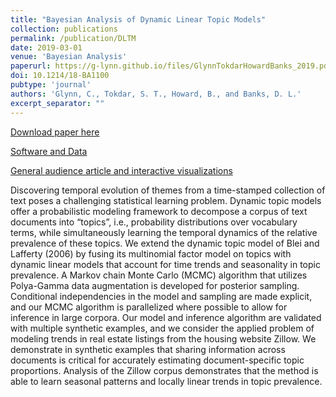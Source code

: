 ```yaml
---
title: "Bayesian Analysis of Dynamic Linear Topic Models"
collection: publications
permalink: /publication/DLTM
date: 2019-03-01
venue: 'Bayesian Analysis'
paperurl: https://g-lynn.github.io/files/GlynnTokdarHowardBanks_2019.pdf
doi: 10.1214/18-BA1100
pubtype: 'journal'
authors: 'Glynn, C., Tokdar, S. T., Howard, B., and Banks, D. L.'
excerpt_separator: ""
---
```


[Download paper here](https://g-lynn.github.io/files/GlynnTokdarHowardBanks_2019.pdf)

[Software and Data](https://github.com/G-Lynn/DLTM)

[General audience article and interactive visualizations](http://g-lynn.github.io/DLTM/)

Discovering temporal evolution of themes from a time-stamped collection of text poses a challenging statistical learning problem. Dynamic topic models offer a probabilistic modeling framework to decompose a corpus of text documents into “topics”, i.e., probability distributions over vocabulary terms, while simultaneously learning the temporal dynamics of the relative prevalence of these topics. We extend the dynamic topic model of Blei and Lafferty (2006) by fusing its multinomial factor model on topics with dynamic linear models that account for time trends and seasonality in topic prevalence. A Markov chain Monte Carlo (MCMC) algorithm that utilizes Polya-Gamma data augmentation is developed for posterior sampling. Conditional independencies in the model and sampling are made explicit, and our MCMC algorithm is parallelized where possible to allow for inference in large corpora. Our model and inference algorithm are validated with multiple synthetic examples, and we consider the applied problem of modeling trends in real estate listings from the housing website Zillow. We demonstrate in synthetic examples that sharing information across documents is critical for accurately estimating document-specific topic proportions. Analysis of the Zillow corpus demonstrates that the method is able to learn seasonal patterns and locally linear trends in topic prevalence.
